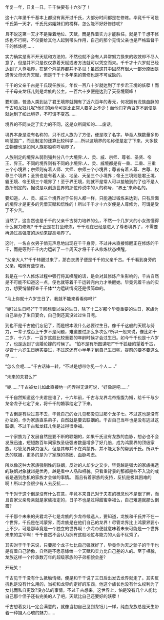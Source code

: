 年复一年，日复一日。千千快要有十六岁了！

这十六年里千千基本上都没有离开过千氏，大部分时间都是在修炼。毕竟千千可是千氏第一天才，千氏兄弟姐妹们的榜样，怎么能不好好修炼呢?

且不说这第一天才不是靠着地位、天赋，而是靠着实力才能胜任。就是千千想不修炼也不行啊，不仅要给其他人起到带头作用，自己的那个无情父亲也是严格监督千千的修炼呢……

实力确实是离不开天赋和方法的，不然也就不会有人异常努力换来的收效却不尽人意了，但是并不只是仅仅靠着天赋或者方法就可以凭空而来。千千才十六岁就已经达到了人尊境界，在整个鸿蒙界都并不多见！虽然这其中固然有很大一部分原因是遗传父母优秀天赋，但是千千十多年来的苦修也是不可或缺的。

千千的父亲千古是千氏现任族长，年仅一百八十岁就达到了半步君王境的妖孽！而千千母亲龙钰儿则是龙族的公主，一百六十岁便是达到了天圣境巅峰！

要知道，普通人类到达了君王境界就拥有了近六百年的寿元，何况拥有龙族血脉的千古和龙钰儿呢?他们的寿命可是比正常人要多上不少！而他们才两百岁不到便是就达到了如此境界，不可谓不变态……

境界的不同决定了实力的不同，这是众所周知的……废话。

境界本身是没有名称的，只不过人族为了方便，便是取了名字。毕竟人族数量多影响范围广，而且制定的还算比较科学……所以这境界的名称便是定了下来，大多数生物便也是如同人族那般称呼境界了。

人族制定的境界从弱到强共分八个大境界:人、灵、威、宗师、尊者、圣贤、帝王、界王。不同的境界则有不同的小境界:人、灵、威境都是有一重、二重、三重三个小境界；宗师则有着人师、大师、宗师三个小境界；尊者有着人尊、古尊、权尊三个境界；圣贤也是有着人圣、地圣、天圣三个小境界；帝王三境则是君王境、霸王境、帝王境三个境界了！至于界王境，则就不是常人可以接触到的了也不是人族所制定的，据说是以创造世界的那位传说中的人的称号，“界王”来命名的。

要知道，人、灵、威三个境界对于任何人都一样，只能通过锻炼来达到，只有后面的境界才是更多的凭借天赋和悟性的！所以千千才十六岁便是人尊修为，可谓是受了不少苦。

当然了，这当然也是千千的父亲千古努力培养的么，不然一个几岁大的小女孩懂得什么努力修炼?
千千正是在打坐修炼，千千现在已经是进入了尊者境界了，不需要再通过高强度的运动来提高境界了。

这时，一名白衣男子悄无声息地出现在千千身旁，不过并未直接惊醒正在修炼的千千，而是等到千千内力运转了一个周天才将千千从修炼状态唤醒。

“父亲大人?”千千转醒过来了，那白衣男子便是千千的父亲千古。千千看到身旁的父亲，略微有些惊讶。

若是在一个人修炼过程中强行将其唤醒的话，是会对其修炼产生影响的，千古自然是不可能不知道这一点，便也就等着千千运转完内力才唤醒她。毕竟凭着千古的实力，想要悄悄探查千千体**力运转情况还是很简单的。

“马上你就十六岁生日了，我就不能来看看你吗?”

“呃?过生日吗?”千千回想着以往的生日，除了十二岁那个毕竟重要的生日，家族为自己举办了生日宴会，自己倒还真没过过生日呢。

到也不是千古他们忘记了，而是根本没什么必要过生日。像千千这般的天赋与努力，一辈子成百上千岁不是问题，难道要过那么多次么?所以一般来说，像比如十二岁、十六岁、一百岁这般比较重要的年龄时候才会过生日。如今千千也是十六岁了，也是达到了谈婚论嫁的时候了。
“怕不是有所图谋吧?”千千狐疑的望着千古，尽管十六岁生日确实要过，不过这还有小半年才到自己生日呢，提前的要不要这么早……

“怎么会呢……”千古话锋一转，“不过是想带你见一个人……”

“未来的夫君么?”

“呃……”千古被女儿如此直接地一问弄得无话可说，“好像是吧……”

千千自然知道这个夫君是谁了，十六年前，千古与龙界龙帝指腹为婚，给千千与少龙帝龙子七定了亲，将千千的婚事给定了下来。

千古倒是有些过意不去，毕竟自己的女儿见都没见过那个龙子七。不过这也是没有办法的，作为家族直系弟子，自然就是要去联姻的。千古自己当年也是没有逃过这联姻，不过千古和龙钰儿倒是过得很幸福。

一个家族为了发展自然是要不断的联姻的，如果千氏没有龙族的血脉，想必也不会发展迅速，短短数百年间家族圣级强者数量增多了好几倍，成为鸿蒙界的顶级家族。尽管龙界势力强大，但是其却并不在鸿蒙界，并不能太多的帮到千氏。所以千氏的联姻，更多的是为了家族的基因、血脉考虑。

所以像这种大家族强制性的联姻，反对的人却少之又少，毕竟越是强大的家族挑选的联姻对象就越是优秀，越是看中人品和相貌。只看重背景的那都是些不入流的或者是遇到危机的家族才会做的事情。
而且有着家族的支持，反抗是极其困难的啊！所以才会很少有人去反抗……

千千对于这个倒是没有什么在意，毕竟本来自己对于夫君的概念也不是很了解，而且自家父亲母亲就是家族指定的，日子不也是过得甜蜜幸福么，自己难道就那么倒霉?

千千那个未来的夫君龙子七是龙族的少龙帝候选人，要知道，龙族和千氏并不在一个世界，千氏是在鸿蒙界，而龙族是在他们自己的龙界！尽管龙界比上鸿蒙界要小上不少，可是那毕竟是一个独立的世界啊！少龙帝便就意味着未来可能是一个世界未来的主宰啊！千千自然不会认为拥有这般地位与能力的人会不优秀了。

其实对于千千来说，只要那个龙子七比自己强就好了，毕竟作为天之骄子的千千也是有着自己骄傲，自然是不愿意嫁给一个天赋和实力比自己差的人的。至于相貌，龙族这样一个传承数万年的超级家族的子弟相貌会差?

开玩笑！

千古见千千没有什么抵触情绪，便是和千千说了三日后出发去龙界就走了。其实反抗也是没有什么用的，当初和龙界约定好的东西，他这个族长也没有什么权利为了女儿而私自更改?没办法的事情。不过千古想来，这世界上，怕是没有几个人能比自己那个侄子还有完美的人了吧，天赋比自己还要好的妖孽！

千古想着女儿一定会满意的，就像当初自己见到龙钰儿一样，纯血龙族总是天生带着一种摄人心魂的魅力……